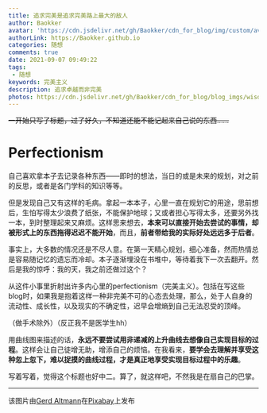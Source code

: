 ```yaml
---
title: 追求完美是追求完美路上最大的敌人
author: Baokker
avatar: 'https://cdn.jsdelivr.net/gh/Baokker/cdn_for_blog/img/custom/avatar.jpg'
authorLink: https://Baokker.github.io
categories: 随想
comments: true
date: 2021-09-07 09:49:22
tags:
 - 随想
keywords: 完美主义
description: 追求卓越而非完美
photos: https://cdn.jsdelivr.net/gh/Baokker/cdn_for_blog/blog_imgs/wisdom-92901_1920.jpg
---
```


~~一开始只写了标题，过了好久，不知道还能不能记起来自己说的东西……~~

# Perfectionism

自己喜欢拿本子去记录各种东西——即时的想法，当日的或是未来的规划，对之前的反思，或者是各门学科的知识等等。

但是发现自己又有这样的毛病。拿起一本本子，心里一直在规划它的用途，思前想后，生怕写得太少浪费了纸张，不能保护地球；又或者担心写得太多，还要另外找一本，到时整理起来又麻烦。这样思来想去，**本来可以直接开始去尝试的事情，却被形式上的东西拖得迟迟不能开始**，而且，**前者带给我的实际好处远远多于后者**。

事实上，大多数的情况还是不尽人意。在第一天精心规划，细心准备，然而热情总是容易随记忆的遗忘而冷却。本子逐渐埋没在书堆中，等待着我下一次去翻开。然后是我的惊呼：我的天，我之前还做过这个？

从这件小事里折射出许多内心里的perfectionism（完美主义）。包括在写这些blog时，如果我是抱着这样一种非完美不可的心态去处理，那么，处于人自身的流动性、成长性，以及现实的不确定性，迟早会增熵到自己无法忍受的顶峰。

（做手术除外）（反正我不是医学生hh）

用曲线图来描述的话，**永远不要尝试用非递减的上升曲线去想像自己实现目标的过程**。这样会让自己徒增无助，增添自己的烦恼。在我看来，**要学会去理解并享受这种忽上忽下，难以捉摸的曲线过程，才是真正地享受实现目标过程中的乐趣**。

写着写着，觉得这个标题也好中二。算了，就这样吧，不然我是在扇自己的巴掌。



---

该图片由<a href="https://pixabay.com/zh/users/geralt-9301/?utm_source=link-attribution&amp;utm_medium=referral&amp;utm_campaign=image&amp;utm_content=92901">Gerd Altmann</a>在<a href="https://pixabay.com/zh/?utm_source=link-attribution&amp;utm_medium=referral&amp;utm_campaign=image&amp;utm_content=92901">Pixabay</a>上发布